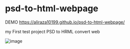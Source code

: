 # psd-to-html-webpage
DEMO
https://aliraza10199.github.io/psd-to-html-webpage/

my First test project PSD to HRML convert web

![image](https://github.com/user-attachments/assets/75a5b7d5-c72c-4c78-aa50-2af10e84f259)
